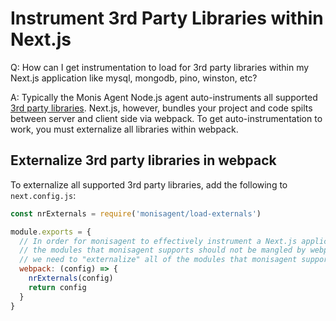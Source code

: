 # Instrument 3rd Party Libraries within Next.js 

Q: How can I get instrumentation to load for 3rd party libraries within my Next.js application like mysql, mongodb, pino, winston, etc?  

A: Typically the Monis Agent Node.js agent auto-instruments all supported [3rd party libraries](https://docs.monisagent.com/docs/apm/agents/nodejs-agent/getting-started/compatibility-requirements-nodejs-agent/#instrument).  Next.js, however, bundles your project and code spilts between server and client side via webpack.  To get auto-instrumentation to work, you must externalize all libraries within webpack.  

## Externalize 3rd party libraries in webpack

To externalize all supported 3rd party libraries, add the following to `next.config.js`:

```js
const nrExternals = require('monisagent/load-externals')

module.exports = {
  // In order for monisagent to effectively instrument a Next.js application,
  // the modules that monisagent supports should not be mangled by webpack. Thus,
  // we need to "externalize" all of the modules that monisagent supports.
  webpack: (config) => {
    nrExternals(config)
    return config
  }
}
```
